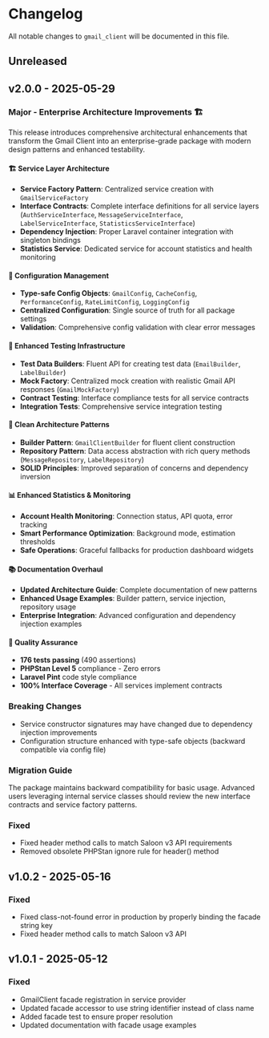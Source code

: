 # Changelog

All notable changes to `gmail_client` will be documented in this file.

## Unreleased

## v2.0.0 - 2025-05-29

### Major - Enterprise Architecture Improvements 🏗️

This release introduces comprehensive architectural enhancements that transform the Gmail Client into an enterprise-grade package with modern design patterns and enhanced testability.

#### 🏗️ Service Layer Architecture
- **Service Factory Pattern**: Centralized service creation with `GmailServiceFactory`
- **Interface Contracts**: Complete interface definitions for all service layers (`AuthServiceInterface`, `MessageServiceInterface`, `LabelServiceInterface`, `StatisticsServiceInterface`)
- **Dependency Injection**: Proper Laravel container integration with singleton bindings
- **Statistics Service**: Dedicated service for account statistics and health monitoring

#### 🔧 Configuration Management
- **Type-safe Config Objects**: `GmailConfig`, `CacheConfig`, `PerformanceConfig`, `RateLimitConfig`, `LoggingConfig`
- **Centralized Configuration**: Single source of truth for all package settings
- **Validation**: Comprehensive config validation with clear error messages

#### 🧪 Enhanced Testing Infrastructure
- **Test Data Builders**: Fluent API for creating test data (`EmailBuilder`, `LabelBuilder`)
- **Mock Factory**: Centralized mock creation with realistic Gmail API responses (`GmailMockFactory`)
- **Contract Testing**: Interface compliance tests for all service contracts
- **Integration Tests**: Comprehensive service integration testing

#### 📐 Clean Architecture Patterns
- **Builder Pattern**: `GmailClientBuilder` for fluent client construction
- **Repository Pattern**: Data access abstraction with rich query methods (`MessageRepository`, `LabelRepository`)
- **SOLID Principles**: Improved separation of concerns and dependency inversion

#### 📊 Enhanced Statistics & Monitoring
- **Account Health Monitoring**: Connection status, API quota, error tracking
- **Smart Performance Optimization**: Background mode, estimation thresholds
- **Safe Operations**: Graceful fallbacks for production dashboard widgets

#### 📚 Documentation Overhaul
- **Updated Architecture Guide**: Complete documentation of new patterns
- **Enhanced Usage Examples**: Builder pattern, service injection, repository usage
- **Enterprise Integration**: Advanced configuration and dependency injection examples

#### 🔧 Quality Assurance
- **176 tests passing** (490 assertions)
- **PHPStan Level 5** compliance - Zero errors
- **Laravel Pint** code style compliance
- **100% Interface Coverage** - All services implement contracts

### Breaking Changes
- Service constructor signatures may have changed due to dependency injection improvements
- Configuration structure enhanced with type-safe objects (backward compatible via config file)

### Migration Guide
The package maintains backward compatibility for basic usage. Advanced users leveraging internal service classes should review the new interface contracts and service factory patterns.

### Fixed
- Fixed header method calls to match Saloon v3 API requirements
- Removed obsolete PHPStan ignore rule for header() method

## v1.0.2 - 2025-05-16

### Fixed
- Fixed class-not-found error in production by properly binding the facade string key
- Fixed header method calls to match Saloon v3 API

## v1.0.1 - 2025-05-12

### Fixed
- GmailClient facade registration in service provider
- Updated facade accessor to use string identifier instead of class name
- Added facade test to ensure proper resolution
- Updated documentation with facade usage examples